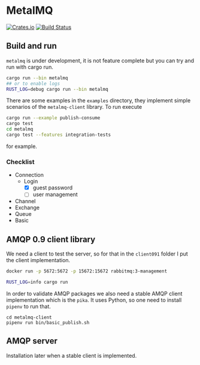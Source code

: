 # MetalMQ

[![Crates.io][crates-badge]][crates-url]
[![Build Status][actions-badge]][actions-url]

[crates-badge]: https://img.shields.io/crates/v/metalmq.svg
[crates-url]: https://crates.io/crates/metalmq
[actions-badge]: https://github.com/jonasrichard/metalmq/workflows/CI/badge.svg
[actions-url]: https://github.com/jonasrichard/metalmq/actions?query=workflow%3ACI

## Build and run

`metalmq` is under development, it is not feature complete but you can try and run with cargo run.

```bash
cargo run --bin metalmq
## or to enable logs
RUST_LOG=debug cargo run --bin metalmq
```

There are some examples in the `examples` directory, they implement simple scenarios of the
`metalmq-client` library. To run execute

```bash
cargo run --example publish-consume
cargo test
cd metalmq
cargo test --features integration-tests
```

for example.

### Checklist

* Connection
  * Login
    - [x] guest password
    - [ ] user management
* Channel
* Exchange
* Queue
* Basic

## AMQP 0.9 client library

We need a client to test the server, so for that in the `client091` folder I put the client implementation.

```bash
docker run -p 5672:5672 -p 15672:15672 rabbitmq:3-management

RUST_LOG=info cargo run
```

In order to validate AMQP packages we also need a stable AMQP client implementation which is the `pika`. It uses Python, so one need to install `pipenv` to run that.

```
cd metalmq-client
pipenv run bin/basic_publish.sh
```

## AMQP server

Installation later when a stable client is implemented.
